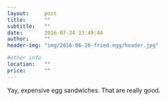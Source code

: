 ```yaml
---
layout:     post
title:      ""
subtitle:   ""
date:       2016-07-24 13:49:44
author:     ""
header-img: "img/2016-06-26-fried-egg/header.jpg"

#other info
location:   ""
price:      ""
---
```


Yay, expensive egg sandwiches.  That are really good.
